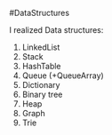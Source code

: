#DataStructures

I realized Data structures:
  1. LinkedList
  2. Stack
  3. HashTable
  4. Queue (+QueueArray)
  5. Dictionary
  6. Binary tree
  7. Heap
  8. Graph
  9. Trie
